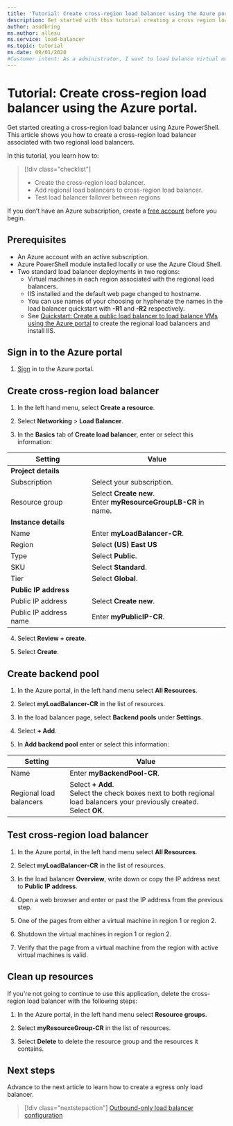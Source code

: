 ```yaml
---
title: 'Tutorial: Create cross-region load balancer using the Azure portal'
description: Get started with this tutorial creating a cross region load balancer with the Azure portal.
author: asudbring
ms.author: allesu
ms.service: load-balancer
ms.topic: tutorial
ms.date: 09/01/2020
#Customer intent: As a administrator, I want to load balance virtual machines cross-region so that my application is highly available in multiple Azure regions.
---
```


# Tutorial: Create cross-region load balancer using the Azure portal.

Get started creating a cross-region load balancer using Azure PowerShell. This article shows you how to create a cross-region load balancer associated with two regional load balancers.

In this tutorial, you learn how to:

> [!div class="checklist"]
> * Create the cross-region load balancer.
> * Add regional load balancers to cross-region load balancer.
> * Test load balancer failover between regions

If you don’t have an Azure subscription, create a [free account](https://azure.microsoft.com/free/?WT.mc_id=A261C142F) before you begin.

## Prerequisites

- An Azure account with an active subscription.
- Azure PowerShell module installed locally or use the Azure Cloud Shell.
- Two standard load balancer deployments in two regions: 
    - Virtual machines in each region associated with the regional load balancers.
    - IIS installed and the default web page changed to hostname.
    - You can use names of your choosing or hyphenate the names in the load balancer quickstart with **-R1** and **-R2** respectively.
    - See [Quickstart: Create a public load balancer to load balance VMs using the Azure portal](/quickstart-load-balancer-standard-public-portal.md) to create the regional load balancers and install IIS.

## Sign in to the Azure portal

1. [Sign](https://portal.azure.com) in to the Azure portal.

## Create cross-region load balancer

1. In the left hand menu, select **Create a resource**.

2. Select **Networking** > **Load Balancer**.

3. In the **Basics** tab of **Create load balancer**, enter or select this information:

| Setting                | Value                                                                |
|------------------------|----------------------------------------------------------------------|
| **Project details**    |                                                                      |
| Subscription           | Select your subscription.                                            |
| Resource group         | Select **Create new**. </br> Enter **myResourceGroupLB-CR** in name. |
| **Instance details**   |                                                                      |
| Name                   | Enter **myLoadBalancer-CR**.                                         |
| Region                 | Select **(US) East US**                                              |
| Type                   | Select **Public**.                                                   |
| SKU                    | Select **Standard**.                                                 |
| Tier                   | Select **Global**.                                                   |
| **Public IP address**  |                                                                      |
| Public IP address      | Select **Create new**.                                               |
| Public IP address name | Enter **myPublicIP-CR**.                                             |

4. Select **Review + create**.

5. Select **Create**.

## Create backend pool

1. In the Azure portal, in the left hand menu select **All Resources**.

2. Select **myLoadBalancer-CR** in the list of resources.

3. In the load balancer page, select **Backend pools** under **Settings**.

4. Select **+ Add**.

5. In **Add backend pool** enter or select this information:

| Setting                 | Value                                                                                                                             |
|-------------------------|-----------------------------------------------------------------------------------------------------------------------------------|
| Name                    | Enter **myBackendPool-CR**.                                                                                                       |
| Regional load balancers | Select **+ Add**. </br> Select the check boxes next to both regional load balancers your previously created. </br> Select **OK**. |

## Test cross-region load balancer

1. In the Azure portal, in the left hand menu select **All Resources**.

2. Select **myLoadBalancer-CR** in the list of resources.

3. In the load balancer **Overview**, write down or copy the IP address next to **Public IP address**.

4. Open a web browser and enter or past the IP address from the previous step.

5. One of the pages from either a virtual machine in region 1 or region 2.

6. Shutdown the virtual machines in region 1 or region 2.

7. Verify that the page from a virtual machine from the region with active virtual machines is valid.


## Clean up resources

If you're not going to continue to use this application, delete
the cross-region load balancer with the following steps:

1. In the Azure portal, in the left hand menu select **Resource groups**.

2. Select **myResourceGroup-CR** in the list of resources.

4. Select **Delete** to delete the resource group and the resources it contains.

## Next steps

Advance to the next article to learn how to create a egress only load balancer.
> [!div class="nextstepaction"]
> [Outbound-only load balancer configuration](egress-only.md)
